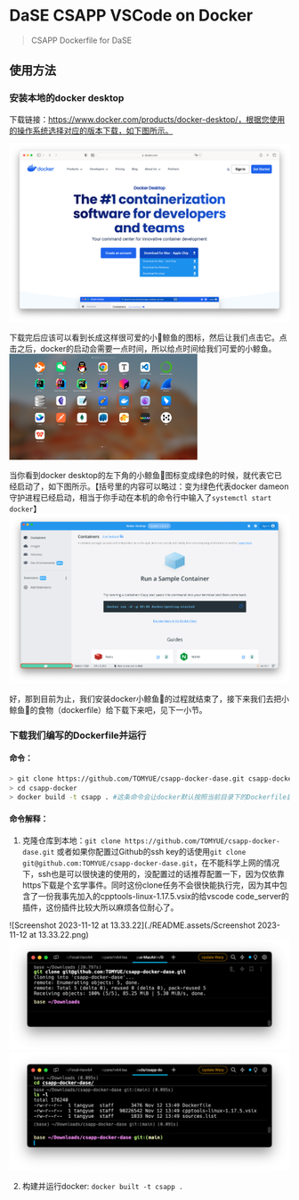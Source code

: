 # DaSE CSAPP VSCode on Docker

> CSAPP Dockerfile for DaSE



## 使用方法

### 安装本地的docker desktop

下载链接：https://www.docker.com/products/docker-desktop/，根据您使用的操作系统选择对应的版本下载，如下图所示。

![image-20231112131710924](./README.assets/image-20231112131710924.png)

下载完后应该可以看到长成这样很可爱的小🐳鲸鱼的图标，然后让我们点击它。点击之后，docker的启动会需要一点时间，所以给点时间给我们可爱的小鲸鱼。<img src="./README.assets/image-20231112132455799.png" alt="image-20231112132455799" style="zoom: 33%;" />

当你看到docker desktop的左下角的小鲸鱼🐳图标变成绿色的时候，就代表它已经启动了，如下图所示。【括号里的内容可以略过：变为绿色代表docker dameon守护进程已经启动，相当于你手动在本机的命令行中输入了`systemctl start docker`】![image-20231112133036586](./README.assets/image-20231112133036586.png)

好，那到目前为止，我们安装docker小鲸鱼🐳的过程就结束了，接下来我们去把小鲸鱼🐳的食物（dockerfile）给下载下来吧，见下一小节。



### 下载我们编写的Dockerfile并运行

#### 命令：

```bash
> git clone https://github.com/TOMYUE/csapp-docker-dase.git csapp-docker
> cd csapp-docker
> docker build -t csapp . #这条命令会让docker默认按照当前目录下的Dockerfile启动Docker容器
```

#### 命令解释：

1. 克隆仓库到本地：`git clone https://github.com/TOMYUE/csapp-docker-dase.git` 或者如果你配置过Github的ssh key的话使用`git clone git@github.com:TOMYUE/csapp-docker-dase.git`，在不能科学上网的情况下，ssh也是可以很快速的使用的，没配置过的话推荐配置一下，因为仅依靠https下载是个玄学事件。同时这份clone任务不会很快能执行完，因为其中包含了一份我事先加入的cpptools-linux-1.17.5.vsix的给vscode code_server的插件，这份插件比较大所以麻烦各位耐心了。

![Screenshot 2023-11-12 at 13.33.22](./README.assets/Screenshot 2023-11-12 at 13.33.22.png)![image-20231112134915270](./README.assets/image-20231112134915270.png)![image-20231112135014717](./README.assets/image-20231112135014717.png)



2. 构建并运行docker: `docker built -t csapp .`
